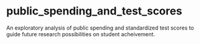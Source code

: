 # public_spending_and_test_scores
An exploratory analysis of public spending and standardized test scores to guide future research possibilities on student acheivement.
